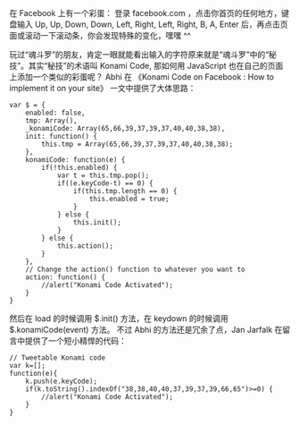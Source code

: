 在 Facebook 上有一个彩蛋：
登录 facebook.com ，点击你首页的任何地方，键盘输入 Up, Up, Down, Down, Left, Right, Left, Right, B, A, Enter 后，再点击页面或滚动一下滚动条，你会发现特殊的变化，嘿嘿 ^^

玩过“魂斗罗”的朋友，肯定一眼就能看出输入的字符原来就是“魂斗罗”中的“秘技”。其实“秘技”的术语叫 Konami Code, 那如何用 JavaScript 也在自己的页面上添加一个类似的彩蛋呢？
Abhi 在 《Konami Code on Facebook : How to implement it on your site》 一文中提供了大体思路：
```
var $ = {
    enabled: false,
    tmp: Array(),
    _konamiCode: Array(65,66,39,37,39,37,40,40,38,38),
    init: function() {
        this.tmp = Array(65,66,39,37,39,37,40,40,38,38);
    },
    konamiCode: function(e) {
        if(!this.enabled) {
            var t = this.tmp.pop();
            if((e.keyCode-t) == 0) {
                if(this.tmp.length == 0) {
                    this.enabled = true;
                }
            } else {
                this.init();
            }
        } else {
            this.action();
        }
    },
    // Change the action() function to whatever you want to
    action: function() {
        //alert("Konami Code Activated");
    }
}
```
然后在 load 的时候调用 $.init() 方法，在 keydown 的时候调用 $.konamiCode(event) 方法。
不过 Abhi 的方法还是冗余了点，Jan Jarfalk 在留言中提供了一个短小精悍的代码：
```
// Tweetable Konami code
var k=[];
function(e){
    k.push(e.keyCode);
    if(k.toString().indexOf("38,38,40,40,37,39,37,39,66,65")>=0) {
        //alert("Konami Code Activated");
    }
}
```